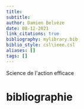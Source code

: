 ```yaml
---
title: 
subtitle:
author: Damien Belvèze
date: 08-12-2021
link_citations: true
bibliography: mylibrary.bib
biblio_style: csl\ieee.csl
aliases: []
tags: []
---
```


Science de l'action efficace





# bibliographie

